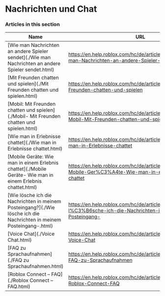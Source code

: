 # Nachrichten und Chat  
### Articles in this section
Name|URL
-|-
[Wie man Nachrichten an andere Spieler sendet](./Wie man Nachrichten an andere Spieler sendet.html) |https://en.help.roblox.com/hc/de/articles/203313610-Wie-man-Nachrichten-an-andere-Spieler-sendet
[Mit Freunden chatten und spielen](./Mit Freunden chatten und spielen.html) |https://en.help.roblox.com/hc/de/articles/206224956-Mit-Freunden-chatten-und-spielen
[Mobil: Mit Freunden chatten und spielen](./Mobil- Mit Freunden chatten und spielen.html) |https://en.help.roblox.com/hc/de/articles/360000432483-Mobil-Mit-Freunden-chatten-und-spielen
[Wie man in Erlebnisse chattet](./Wie man in Erlebnisse chattet.html) |https://en.help.roblox.com/hc/de/articles/203314250-Wie-man-in-Erlebnisse-chattet
[Mobile Geräte: Wie man in einem Erlebnis chattet](./Mobile Geräte- Wie man in einem Erlebnis chattet.html) |https://en.help.roblox.com/hc/de/articles/203313520-Mobile-Ger%C3%A4te-Wie-man-in-einem-Erlebnis-chattet
[Wie lösche ich die Nachrichten in meinem Posteingang?](./Wie lösche ich die Nachrichten in meinem Posteingang-.html) |https://en.help.roblox.com/hc/de/articles/203313690-Wie-l%C3%B6sche-ich-die-Nachrichten-in-meinem-Posteingang-
[Voice Chat](./Voice Chat.html) |https://en.help.roblox.com/hc/de/articles/4405807645972-Voice-Chat
[FAQ zu Sprachaufnahmen](./FAQ zu Sprachaufnahmen.html) |https://en.help.roblox.com/hc/de/articles/5704050147604-FAQ-zu-Sprachaufnahmen
[Roblox Connect – FAQ](./Roblox Connect – FAQ.html) |https://en.help.roblox.com/hc/de/articles/20918814627988-Roblox-Connect-FAQ